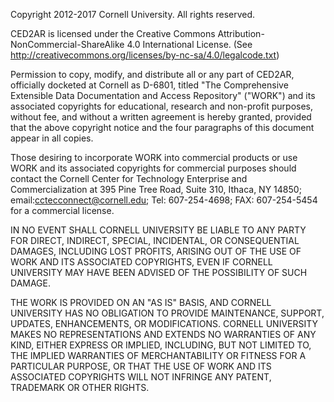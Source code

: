 Copyright 2012-2017 Cornell University. All rights reserved. 

CED2AR is licensed under the Creative Commons Attribution-NonCommercial-ShareAlike 4.0 International License. (See http://creativecommons.org/licenses/by-nc-sa/4.0/legalcode.txt)

Permission to copy, modify, and distribute all or any part of CED2AR, officially docketed at Cornell as D-6801, titled "The Comprehensive Extensible Data Documentation and Access Repository" ("WORK") and its associated copyrights for educational, research and non-profit purposes, without fee, and without a written agreement is hereby granted, provided that the above copyright notice and the four paragraphs of this document appear in all copies.

Those desiring to incorporate WORK into commercial products or use WORK and its associated copyrights for commercial purposes should contact the Cornell Center for Technology Enterprise and Commercialization at 395 Pine Tree Road, Suite 310, Ithaca, NY 14850; email:cctecconnect@cornell.edu; Tel: 607-254-4698; FAX: 607-254-5454 for a commercial license.

IN NO EVENT SHALL CORNELL UNIVERSITY BE LIABLE TO ANY PARTY FOR DIRECT, INDIRECT, SPECIAL, INCIDENTAL, OR CONSEQUENTIAL DAMAGES, INCLUDING LOST PROFITS, ARISING OUT OF THE USE OF WORK AND ITS ASSOCIATED COPYRIGHTS, EVEN IF CORNELL UNIVERSITY MAY HAVE BEEN ADVISED OF THE POSSIBILITY OF SUCH DAMAGE.

THE WORK IS PROVIDED ON AN "AS IS" BASIS, AND CORNELL UNIVERSITY HAS NO OBLIGATION TO PROVIDE MAINTENANCE, SUPPORT, UPDATES, ENHANCEMENTS, OR MODIFICATIONS. CORNELL UNIVERSITY MAKES NO REPRESENTATIONS AND EXTENDS NO WARRANTIES OF ANY KIND, EITHER EXPRESS OR IMPLIED, INCLUDING, BUT NOT LIMITED TO, THE IMPLIED WARRANTIES OF MERCHANTABILITY OR FITNESS FOR A PARTICULAR PURPOSE, OR THAT THE USE OF WORK AND ITS ASSOCIATED COPYRIGHTS WILL NOT INFRINGE ANY PATENT, TRADEMARK OR OTHER RIGHTS.
